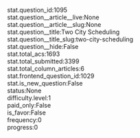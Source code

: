 stat.question_id:1095  
stat.question__article__live:None  
stat.question__article__slug:None  
stat.question__title:Two City Scheduling  
stat.question__title_slug:two-city-scheduling  
stat.question__hide:False  
stat.total_acs:1693  
stat.total_submitted:3399  
stat.total_column_articles:6  
stat.frontend_question_id:1029  
stat.is_new_question:False  
status:None  
difficulty.level:1  
paid_only:False  
is_favor:False  
frequency:0  
progress:0  
